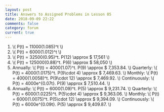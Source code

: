 ```yaml
---
layout: post
title: Answers to Assigned Problems in Lesson 05
date: 2018-09-09 22:22
comments: false
category: forum
current: true
---
```


1. \\( P(t) = 11000(1.085)^t \\)
2. \\( P(t) = 6000(1.012)^t \\)
3. \\( P(t) = 32500(0.95)^t. P(12) \approx \$ 17,561 \\)
4. \\( P(t) = 125000(0.88)^t.  P(6) \approx \$ 58,050 \\)
5. Annually: \\( P(t) = 4000(1.07)^t. P(9) \approx \$ 7,353.84. \\)
Quarterly: \\( P(t) = 4000(1.0175)^t.  P(9\cdot 4) \approx \$ 7,469.63. \\)
Monthly: \\( P(t) = 4000(1.0058)^t. P(9\cdot 12) \approx \$ 7,469.92. \\)
Continuously: \\( P(t) = 4000e^{0.07t}. P(9) \approx \$ 7,510.44. \\)
6. Annually: \\( P(t) = 6000(1.09)^t. P(5) \approx \$ 9,231.74. \\)
Quarterly: \\( P(t) = 6000(1.0225)^t. P(5\cdot 4) \approx \$ 9,363.06. \\)
Monthly: \\( P(t) = 6000(1.0075)^t. P(5\cdot 12) \approx \$ 9,394.09. \\)
Continuously: \\( P(t) = 6000e^{0.09t}. P(5) \approx \$ 9,409.87. \\)